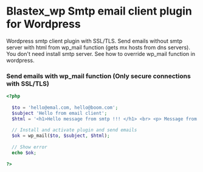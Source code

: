 # Blastex_wp Smtp email client plugin for Wordpress

Wordpress smtp client plugin with SSL/TLS. Send emails without smtp server with html from wp_mail function (gets mx hosts from dns servers). You don't need install smtp server. See how to override wp_mail function in wordpress.

### Send emails with wp_mail function (Only secure connections with SSL/TLS)
```php
<?php
    
  $to = 'hello@emal.com, hello@boom.com';
  $subject 'Hello from email client';
  $html = '<h1>Hello message from smtp !!! </h1> <br> <p> Message from wordpress plugin! </p>';
  
  // Install and activate plugin and send emails
  $ok = wp_mail($to, $subject, $html);
  
  // Show error
  echo $ok;
  
?>
```
